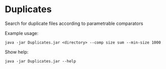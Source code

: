 # Duplicates
Search for duplicate files according to parametrable comparators

Example usage:
```
java -jar Duplicates.jar <directory> --comp size sum --min-size 1000
```

Show help:
```
java -jar Duplicates.jar --help
```